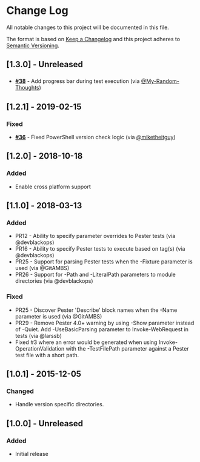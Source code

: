 # Change Log

All notable changes to this project will be documented in this file.

The format is based on [Keep a Changelog](http://keepachangelog.com/)
and this project adheres to [Semantic Versioning](http://semver.org/).

## [1.3.0] - Unreleased

###

- [**#38**](https://github.com/PowerShell/Operation-Validation-Framework/pull/38) - Add progress bar during test execution (via [@My-Random-Thoughts](https://github.com/My-Random-Thoughts))

## [1.2.1] - 2019-02-15

### Fixed

- [**#36**](https://github.com/PowerShell/Operation-Validation-Framework/pull/36) - Fixed PowerShell version check logic (via [@miketheitguy](https://github.com/miketheitguy))

## [1.2.0] - 2018-10-18

### Added

- Enable cross platform support

## [1.1.0] - 2018-03-13

### Added

- PR12 - Ability to specify parameter overrides to Pester tests (via @devblackops)
- PR16 - Ability to specify Pester tests to execute based on tag(s) (via @devblackops)
- PR25 - Support for parsing Pester tests when the -Fixture parameter is used (via @GitAMBS)
- PR26 - Support for -Path and -LiteralPath parameters to module directories (via @devblackops)

### Fixed

- PR25 - Discover Pester 'Describe' block names when the -Name parameter is used (via @GitAMBS)
- PR29 - Remove Pester 4.0+ warning by using -Show parameter instead of -Quiet. Add -UseBasicParsing parameter to Invoke-WebRequest in tests (via @larssb)
- Fixed #3 where an error would be generated when using Invoke-OperationValidation with the -TestFilePath parameter
  against a Pester test file with a short path.

## [1.0.1] - 2015-12-05

### Changed

- Handle version specific directories.

## [1.0.0] - Unreleased

### Added

- Initial release
